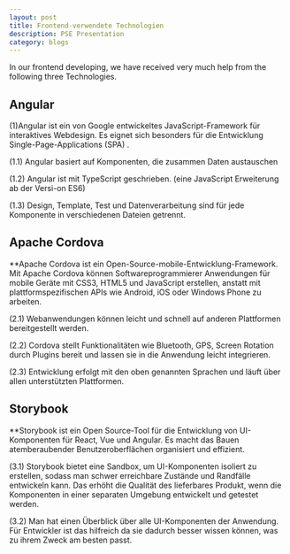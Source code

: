 ```yaml
---
layout: post
title: Frontend-verwendete Technologien
description: PSE Presentation
category: blogs
---
```


In our frontend developing, we have received very much help from the following three Technologies.

## Angular

(1)Angular ist ein von Google entwickeltes JavaScript-Framework für interaktives Webdesign. Es eignet sich besonders für die Entwicklung Single-Page-Applications (SPA) . 

(1.1) Angular basiert auf Komponenten, die zusammen Daten austauschen 

(1.2) Angular ist mit TypeScript geschrieben. (eine JavaScript Erweiterung ab der Versi-on ES6) 

(1.3) Design, Template, Test und Datenverarbeitung sind für jede Komponente in verschiedenen Dateien getrennt.


## Apache Cordova
**Apache Cordova ist ein Open-Source-mobile-Entwicklung-Framework. Mit Apache Cordova können Softwareprogrammierer Anwendungen für mobile Geräte mit CSS3, HTML5 und JavaScript erstellen, anstatt mit plattformspezifischen APIs wie Android, iOS oder Windows Phone zu arbeiten. 

(2.1) Webanwendungen können leicht und schnell auf anderen Plattformen bereitgestellt werden. 

(2.2) Cordova stellt Funktionalitäten wie Bluetooth, GPS, Screen Rotation durch Plugins bereit und lassen sie in die Anwendung leicht integrieren. 

(2.3) Entwicklung erfolgt mit den oben genannten Sprachen und läuft über allen unterstützten Plattformen.

## Storybook
**Storybook ist ein Open Source-Tool für die Entwicklung von UI-Komponenten für React, Vue und Angular. Es macht das Bauen atemberaubender Benutzeroberflächen organisiert und effizient. 

(3.1) Storybook bietet eine Sandbox, um UI-Komponenten isoliert zu erstellen, sodass man schwer erreichbare Zustände und Randfälle entwickeln kann. Das erhöht die Qualität des lieferbares Produkt, wenn die Komponenten in einer separaten Umgebung entwickelt und getestet werden. 

(3.2) Man hat einen Überblick über alle UI-Komponenten der Anwendung. Für Entwickler ist das hilfreich da sie dadurch besser wissen können, was zu ihrem Zweck am besten passt.
